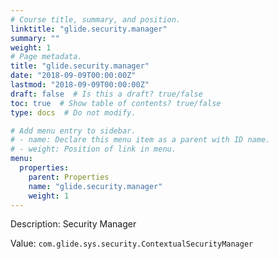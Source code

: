 ```yaml
---
# Course title, summary, and position.
linktitle: "glide.security.manager"
summary: ""
weight: 1
# Page metadata.
title: "glide.security.manager"
date: "2018-09-09T00:00:00Z"
lastmod: "2018-09-09T00:00:00Z"
draft: false  # Is this a draft? true/false
toc: true  # Show table of contents? true/false
type: docs  # Do not modify.

# Add menu entry to sidebar.
# - name: Declare this menu item as a parent with ID name.
# - weight: Position of link in menu.
menu:
  properties:
    parent: Properties
    name: "glide.security.manager"
    weight: 1
---
```


Description: Security Manager



Value: `com.glide.sys.security.ContextualSecurityManager`